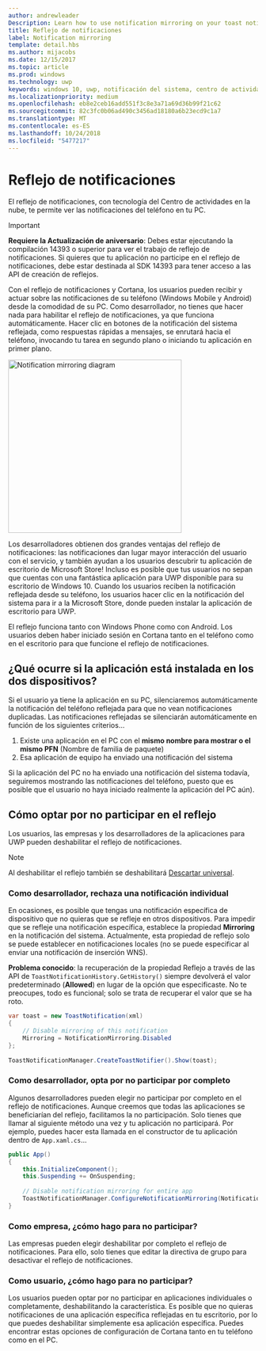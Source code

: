 ```yaml
---
author: andrewleader
Description: Learn how to use notification mirroring on your toast notifications.
title: Reflejo de notificaciones
label: Notification mirroring
template: detail.hbs
ms.author: mijacobs
ms.date: 12/15/2017
ms.topic: article
ms.prod: windows
ms.technology: uwp
keywords: windows 10, uwp, notificación del sistema, centro de actividades en la nube, reflejo de notificaciones, notificación, en todos los dispositivos
ms.localizationpriority: medium
ms.openlocfilehash: eb8e2ceb16add551f3c8e3a71a69d36b99f21c62
ms.sourcegitcommit: 82c3fc0b06ad490c3456ad18180a6b23ecd9c1a7
ms.translationtype: MT
ms.contentlocale: es-ES
ms.lasthandoff: 10/24/2018
ms.locfileid: "5477217"
---
```

# <a name="notification-mirroring"></a>Reflejo de notificaciones

El reflejo de notificaciones, con tecnología del Centro de actividades en la nube, te permite ver las notificaciones del teléfono en tu PC.

> [!IMPORTANT]
> **Requiere la Actualización de aniversario**: Debes estar ejecutando la compilación 14393 o superior para ver el trabajo de reflejo de notificaciones. Si quieres que tu aplicación no participe en el reflejo de notificaciones, debe estar destinada al SDK 14393 para tener acceso a las API de creación de reflejos.

Con el reflejo de notificaciones y Cortana, los usuarios pueden recibir y actuar sobre las notificaciones de su teléfono (Windows Mobile y Android) desde la comodidad de su PC. Como desarrollador, no tienes que hacer nada para habilitar el reflejo de notificaciones, ya que funciona automáticamente. Hacer clic en botones de la notificación del sistema reflejada, como respuestas rápidas a mensajes, se enrutará hacia el teléfono, invocando tu tarea en segundo plano o iniciando tu aplicación en primer plano.

<img alt="Notification mirroring diagram" src="images/toast-mirroring.gif" width="350"/>

Los desarrolladores obtienen dos grandes ventajas del reflejo de notificaciones: las notificaciones dan lugar mayor interacción del usuario con el servicio, y también ayudan a los usuarios descubrir tu aplicación de escritorio de Microsoft Store! Incluso es posible que tus usuarios no sepan que cuentas con una fantástica aplicación para UWP disponible para su escritorio de Windows 10. Cuando los usuarios reciben la notificación reflejada desde su teléfono, los usuarios hacer clic en la notificación del sistema para ir a la Microsoft Store, donde pueden instalar la aplicación de escritorio para UWP.

El reflejo funciona tanto con Windows Phone como con Android. Los usuarios deben haber iniciado sesión en Cortana tanto en el teléfono como en el escritorio para que funcione el reflejo de notificaciones.


## <a name="what-if-the-app-is-installed-on-both-devices"></a>¿Qué ocurre si la aplicación está instalada en los dos dispositivos?

Si el usuario ya tiene la aplicación en su PC, silenciaremos automáticamente la notificación del teléfono reflejada para que no vean notificaciones duplicadas. Las notificaciones reflejadas se silenciarán automáticamente en función de los siguientes criterios...

1. Existe una aplicación en el PC con el **mismo nombre para mostrar o el mismo PFN** (Nombre de familia de paquete)
2. Esa aplicación de equipo ha enviado una notificación del sistema

Si la aplicación del PC no ha enviado una notificación del sistema todavía, seguiremos mostrando las notificaciones del teléfono, puesto que es posible que el usuario no haya iniciado realmente la aplicación del PC aún).


## <a name="how-to-opt-out-of-mirroring"></a>Cómo optar por no participar en el reflejo

Los usuarios, las empresas y los desarrolladores de la aplicaciones para UWP pueden deshabilitar el reflejo de notificaciones.

> [!NOTE]
> Al deshabilitar el reflejo también se deshabilitará [Descartar universal](universal-dismiss.md).


### <a name="as-a-developer-opt-out-an-individual-notification"></a>Como desarrollador, rechaza una notificación individual

En ocasiones, es posible que tengas una notificación específica de dispositivo que no quieras que se refleje en otros dispositivos. Para impedir que se refleje una notificación específica, establece la propiedad **Mirroring** en la notificación del sistema. Actualmente, esta propiedad de reflejo solo se puede establecer en notificaciones locales (no se puede especificar al enviar una notificación de inserción WNS).

**Problema conocido**: la recuperación de la propiedad Reflejo a través de las API de `ToastNotificationHistory.GetHistory()` siempre devolverá el valor predeterminado (**Allowed**) en lugar de la opción que especificaste. No te preocupes, todo es funcional; solo se trata de recuperar el valor que se ha roto.

```csharp
var toast = new ToastNotification(xml)
{
    // Disable mirroring of this notification
    Mirroring = NotificationMirroring.Disabled
};
  
ToastNotificationManager.CreateToastNotifier().Show(toast);
```


### <a name="as-a-developer-opt-out-completely"></a>Como desarrollador, opta por no participar por completo

Algunos desarrolladores pueden elegir no participar por completo en el reflejo de notificaciones. Aunque creemos que todas las aplicaciones se beneficiarían del reflejo, facilitamos la no participación. Solo tienes que llamar al siguiente método una vez y tu aplicación no participará. Por ejemplo, puedes hacer esta llamada en el constructor de tu aplicación dentro de `App.xaml.cs`...

```csharp
public App()
{
    this.InitializeComponent();
    this.Suspending += OnSuspending;
 
    // Disable notification mirroring for entire app
    ToastNotificationManager.ConfigureNotificationMirroring(NotificationMirroring.Disabled);
}
```


### <a name="as-an-enterprise-how-do-i-opt-out"></a>Como empresa, ¿cómo hago para no participar?

Las empresas pueden elegir deshabilitar por completo el reflejo de notificaciones. Para ello, solo tienes que editar la directiva de grupo para desactivar el reflejo de notificaciones.


### <a name="as-a-user-how-do-i-opt-out"></a>Como usuario, ¿cómo hago para no participar?

Los usuarios pueden optar por no participar en aplicaciones individuales o completamente, deshabilitando la característica. Es posible que no quieras notificaciones de una aplicación específica reflejadas en tu escritorio, por lo que puedes deshabilitar simplemente esa aplicación específica. Puedes encontrar estas opciones de configuración de Cortana tanto en tu teléfono como en el PC.